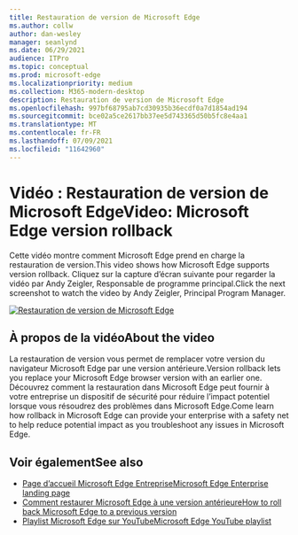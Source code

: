 ```yaml
---
title: Restauration de version de Microsoft Edge
ms.author: collw
author: dan-wesley
manager: seanlynd
ms.date: 06/29/2021
audience: ITPro
ms.topic: conceptual
ms.prod: microsoft-edge
ms.localizationpriority: medium
ms.collection: M365-modern-desktop
description: Restauration de version de Microsoft Edge
ms.openlocfilehash: 997bf68795ab7cd30935b36ecdf0a7d1854ad194
ms.sourcegitcommit: bce02a5ce2617bb37ee5d743365d50b5fc8e4aa1
ms.translationtype: MT
ms.contentlocale: fr-FR
ms.lasthandoff: 07/09/2021
ms.locfileid: "11642960"
---
```

# <a name="video-microsoft-edge-version-rollback"></a><span data-ttu-id="26252-103">Vidéo : Restauration de version de Microsoft Edge</span><span class="sxs-lookup"><span data-stu-id="26252-103">Video: Microsoft Edge version rollback</span></span>

<span data-ttu-id="26252-104">Cette vidéo montre comment Microsoft Edge prend en charge la restauration de version.</span><span class="sxs-lookup"><span data-stu-id="26252-104">This video shows how Microsoft Edge supports version rollback.</span></span> <span data-ttu-id="26252-105">Cliquez sur la capture d’écran suivante pour regarder la vidéo par Andy Zeigler, Responsable de programme principal.</span><span class="sxs-lookup"><span data-stu-id="26252-105">Click the next screenshot to watch the video by Andy Zeigler, Principal Program Manager.</span></span>

[![Restauration de version de Microsoft Edge](media/microsoft-edge-video-version-rollback/0.png)](http://www.youtube.com/watch?v=pXhXHvKUa_c "Microsoft Edge version rollback")

## <a name="about-the-video"></a><span data-ttu-id="26252-107">À propos de la vidéo</span><span class="sxs-lookup"><span data-stu-id="26252-107">About the video</span></span>

<span data-ttu-id="26252-108">La restauration de version vous permet de remplacer votre version du navigateur Microsoft Edge par une version antérieure.</span><span class="sxs-lookup"><span data-stu-id="26252-108">Version rollback lets you replace your Microsoft Edge browser version with an earlier one.</span></span> <span data-ttu-id="26252-109">Découvrez comment la restauration dans Microsoft Edge peut fournir à votre entreprise un dispositif de sécurité pour réduire l’impact potentiel lorsque vous résoudrez des problèmes dans Microsoft Edge.</span><span class="sxs-lookup"><span data-stu-id="26252-109">Come learn how rollback in Microsoft Edge can provide your enterprise with a safety net to help reduce potential impact as you troubleshoot any issues in Microsoft Edge.</span></span>

## <a name="see-also"></a><span data-ttu-id="26252-110">Voir également</span><span class="sxs-lookup"><span data-stu-id="26252-110">See also</span></span>

- [<span data-ttu-id="26252-111">Page d’accueil Microsoft Edge Entreprise</span><span class="sxs-lookup"><span data-stu-id="26252-111">Microsoft Edge Enterprise landing page</span></span>](https://aka.ms/EdgeEnterprise)
- [<span data-ttu-id="26252-112">Comment restaurer Microsoft Edge à une version antérieure</span><span class="sxs-lookup"><span data-stu-id="26252-112">How to roll back Microsoft Edge to a previous version</span></span>](edge-learnmore-rollback.md)
- [<span data-ttu-id="26252-113">Playlist Microsoft Edge sur YouTube</span><span class="sxs-lookup"><span data-stu-id="26252-113">Microsoft Edge YouTube playlist</span></span>](https://www.youtube.com/playlist?list=PLXtHYVsvn_b-uXh1tMeYpT-0iD8tD3tFy)

